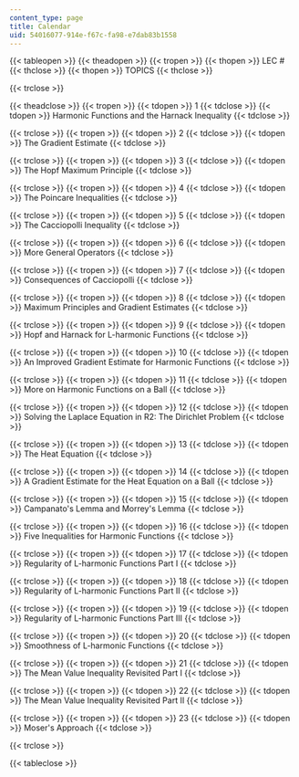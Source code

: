 ```yaml
---
content_type: page
title: Calendar
uid: 54016077-914e-f67c-fa98-e7dab83b1558
---
```


{{< tableopen >}}
{{< theadopen >}}
{{< tropen >}}
{{< thopen >}}
LEC #
{{< thclose >}}
{{< thopen >}}
TOPICS
{{< thclose >}}

{{< trclose >}}

{{< theadclose >}}
{{< tropen >}}
{{< tdopen >}}
1
{{< tdclose >}}
{{< tdopen >}}
Harmonic Functions and the Harnack Inequality
{{< tdclose >}}

{{< trclose >}}
{{< tropen >}}
{{< tdopen >}}
2
{{< tdclose >}}
{{< tdopen >}}
The Gradient Estimate
{{< tdclose >}}

{{< trclose >}}
{{< tropen >}}
{{< tdopen >}}
3
{{< tdclose >}}
{{< tdopen >}}
The Hopf Maximum Principle
{{< tdclose >}}

{{< trclose >}}
{{< tropen >}}
{{< tdopen >}}
4
{{< tdclose >}}
{{< tdopen >}}
The Poincare Inequalities
{{< tdclose >}}

{{< trclose >}}
{{< tropen >}}
{{< tdopen >}}
5
{{< tdclose >}}
{{< tdopen >}}
The Cacciopolli Inequality
{{< tdclose >}}

{{< trclose >}}
{{< tropen >}}
{{< tdopen >}}
6
{{< tdclose >}}
{{< tdopen >}}
More General Operators
{{< tdclose >}}

{{< trclose >}}
{{< tropen >}}
{{< tdopen >}}
7
{{< tdclose >}}
{{< tdopen >}}
Consequences of Cacciopolli
{{< tdclose >}}

{{< trclose >}}
{{< tropen >}}
{{< tdopen >}}
8
{{< tdclose >}}
{{< tdopen >}}
Maximum Principles and Gradient Estimates
{{< tdclose >}}

{{< trclose >}}
{{< tropen >}}
{{< tdopen >}}
9
{{< tdclose >}}
{{< tdopen >}}
Hopf and Harnack for L-harmonic Functions
{{< tdclose >}}

{{< trclose >}}
{{< tropen >}}
{{< tdopen >}}
10
{{< tdclose >}}
{{< tdopen >}}
An Improved Gradient Estimate for Harmonic Functions
{{< tdclose >}}

{{< trclose >}}
{{< tropen >}}
{{< tdopen >}}
11
{{< tdclose >}}
{{< tdopen >}}
More on Harmonic Functions on a Ball
{{< tdclose >}}

{{< trclose >}}
{{< tropen >}}
{{< tdopen >}}
12
{{< tdclose >}}
{{< tdopen >}}
Solving the Laplace Equation in R2: The Dirichlet Problem
{{< tdclose >}}

{{< trclose >}}
{{< tropen >}}
{{< tdopen >}}
13
{{< tdclose >}}
{{< tdopen >}}
The Heat Equation
{{< tdclose >}}

{{< trclose >}}
{{< tropen >}}
{{< tdopen >}}
14
{{< tdclose >}}
{{< tdopen >}}
A Gradient Estimate for the Heat Equation on a Ball
{{< tdclose >}}

{{< trclose >}}
{{< tropen >}}
{{< tdopen >}}
15
{{< tdclose >}}
{{< tdopen >}}
Campanato's Lemma and Morrey's Lemma
{{< tdclose >}}

{{< trclose >}}
{{< tropen >}}
{{< tdopen >}}
16
{{< tdclose >}}
{{< tdopen >}}
Five Inequalities for Harmonic Functions
{{< tdclose >}}

{{< trclose >}}
{{< tropen >}}
{{< tdopen >}}
17
{{< tdclose >}}
{{< tdopen >}}
Regularity of L-harmonic Functions Part I
{{< tdclose >}}

{{< trclose >}}
{{< tropen >}}
{{< tdopen >}}
18
{{< tdclose >}}
{{< tdopen >}}
Regularity of L-harmonic Functions Part II
{{< tdclose >}}

{{< trclose >}}
{{< tropen >}}
{{< tdopen >}}
19
{{< tdclose >}}
{{< tdopen >}}
Regularity of L-harmonic Functions Part III
{{< tdclose >}}

{{< trclose >}}
{{< tropen >}}
{{< tdopen >}}
20
{{< tdclose >}}
{{< tdopen >}}
Smoothness of L-harmonic Functions
{{< tdclose >}}

{{< trclose >}}
{{< tropen >}}
{{< tdopen >}}
21
{{< tdclose >}}
{{< tdopen >}}
The Mean Value Inequality Revisited Part I
{{< tdclose >}}

{{< trclose >}}
{{< tropen >}}
{{< tdopen >}}
22
{{< tdclose >}}
{{< tdopen >}}
The Mean Value Inequality Revisited Part II
{{< tdclose >}}

{{< trclose >}}
{{< tropen >}}
{{< tdopen >}}
23
{{< tdclose >}}
{{< tdopen >}}
Moser's Approach
{{< tdclose >}}

{{< trclose >}}

{{< tableclose >}}